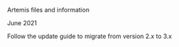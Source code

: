 Artemis files and information

June 2021

Follow the update guide to migrate from version 2.x to 3.x

